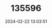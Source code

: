 ---
title: "135596"
category: "Neogobius pallasi"
draft: false
date: 2024-02-22 13:03:51
languages:
  English: ["Caspian Sand Goby", "Caspian Monkey Goby"]
  Persian: ["Gav mahi rudkhanehai", "Gav mahi sheni", "Gav mahi tireh"]
---